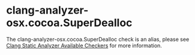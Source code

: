 clang-analyzer-osx.cocoa.SuperDealloc
=====================================

The clang-analyzer-osx.cocoa.SuperDealloc check is an alias, please see
[Clang Static Analyzer Available Checkers](https://clang.llvm.org/docs/analyzer/checkers.html#osx-cocoa-superdealloc)
for more information.
